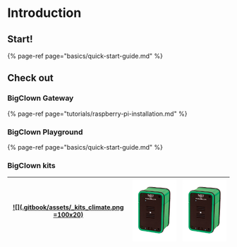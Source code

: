 # Introduction

## Start!

{% page-ref page="basics/quick-start-guide.md" %}

## Check out

### BigClown Gateway

{% page-ref page="tutorials/raspberry-pi-installation.md" %}

### BigClown Playground

{% page-ref page="basics/quick-start-guide.md" %}

### BigClown kits

| [![](.gitbook/assets/_kits_climate.png =100x20)](https://google.com) | [![](.gitbook/assets/_kits_climate.png)](https://google.com) | [![](.gitbook/assets/_kits_climate.png)](https://google.com) |
|--------------------------------------------------------------|--------------------------------------------------------------|--------------------------------------------------------------|
